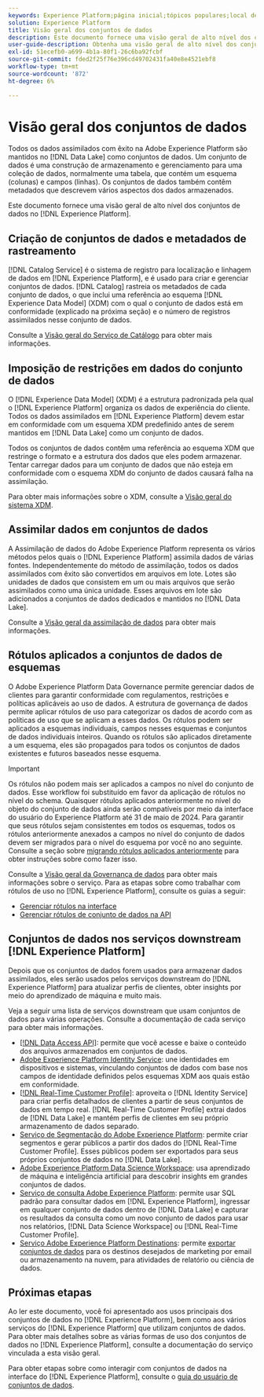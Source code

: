 ```yaml
---
keywords: Experience Platform;página inicial;tópicos populares;local de dados;Local de dados;Gerenciamento de dados;gerenciamento de dados;Linhagem;linhagem;tipo de dados;tipos de dados;tipos de dados;Tipo de dados
solution: Experience Platform
title: Visão geral dos conjuntos de dados
description: Este documento fornece uma visão geral de alto nível dos conjuntos de dados na Experience Platform.
user-guide-description: Obtenha uma visão geral de alto nível dos conjuntos de dados no Experience Platform com este guia. Saiba como criá-los, aplicar restrições aos dados e assimilar dados nos conjuntos de dados aqui.
exl-id: 51ecefb0-a699-4b1a-80f1-26c6ba92fcbf
source-git-commit: fded2f25f76e396cd49702431fa40e8e4521ebf8
workflow-type: tm+mt
source-wordcount: '872'
ht-degree: 6%

---
```


# Visão geral dos conjuntos de dados

Todos os dados assimilados com êxito na Adobe Experience Platform são mantidos no [!DNL Data Lake] como conjuntos de dados. Um conjunto de dados é uma construção de armazenamento e gerenciamento para uma coleção de dados, normalmente uma tabela, que contém um esquema (colunas) e campos (linhas). Os conjuntos de dados também contêm metadados que descrevem vários aspectos dos dados armazenados.

Este documento fornece uma visão geral de alto nível dos conjuntos de dados no [!DNL Experience Platform].

## Criação de conjuntos de dados e metadados de rastreamento

[!DNL Catalog Service] é o sistema de registro para localização e linhagem de dados em [!DNL Experience Platform], e é usado para criar e gerenciar conjuntos de dados. [!DNL Catalog] rastreia os metadados de cada conjunto de dados, o que inclui uma referência ao esquema [!DNL Experience Data Model] (XDM) com o qual o conjunto de dados está em conformidade (explicado na próxima seção) e o número de registros assimilados nesse conjunto de dados.

Consulte a [Visão geral do Serviço de Catálogo](../home.md) para obter mais informações.

## Imposição de restrições em dados do conjunto de dados

O [!DNL Experience Data Model] (XDM) é a estrutura padronizada pela qual o [!DNL Experience Platform] organiza os dados de experiência do cliente. Todos os dados assimilados em [!DNL Experience Platform] devem estar em conformidade com um esquema XDM predefinido antes de serem mantidos em [!DNL Data Lake] como um conjunto de dados.

Todos os conjuntos de dados contêm uma referência ao esquema XDM que restringe o formato e a estrutura dos dados que eles podem armazenar. Tentar carregar dados para um conjunto de dados que não esteja em conformidade com o esquema XDM do conjunto de dados causará falha na assimilação.

Para obter mais informações sobre o XDM, consulte a [Visão geral do sistema XDM](../../xdm/home.md).

## Assimilar dados em conjuntos de dados

A Assimilação de dados do Adobe Experience Platform representa os vários métodos pelos quais o [!DNL Experience Platform] assimila dados de várias fontes. Independentemente do método de assimilação, todos os dados assimilados com êxito são convertidos em arquivos em lote. Lotes são unidades de dados que consistem em um ou mais arquivos que serão assimilados como uma única unidade. Esses arquivos em lote são adicionados a conjuntos de dados dedicados e mantidos no [!DNL Data Lake].

Consulte a [Visão geral da assimilação de dados](../../ingestion/home.md) para obter mais informações.

## Rótulos aplicados a conjuntos de dados de esquemas

O Adobe Experience Platform Data Governance permite gerenciar dados de clientes para garantir conformidade com regulamentos, restrições e políticas aplicáveis ao uso de dados. A estrutura de governança de dados permite aplicar rótulos de uso para categorizar os dados de acordo com as políticas de uso que se aplicam a esses dados. Os rótulos podem ser aplicados a esquemas individuais, campos nesses esquemas e conjuntos de dados individuais inteiros. Quando os rótulos são aplicados diretamente a um esquema, eles são propagados para todos os conjuntos de dados existentes e futuros baseados nesse esquema.

>[!IMPORTANT]
>
>Os rótulos não podem mais ser aplicados a campos no nível do conjunto de dados. Esse workflow foi substituído em favor da aplicação de rótulos no nível do schema. Quaisquer rótulos aplicados anteriormente no nível do objeto do conjunto de dados ainda serão compatíveis por meio da interface do usuário do Experience Platform até 31 de maio de 2024. Para garantir que seus rótulos sejam consistentes em todos os esquemas, todos os rótulos anteriormente anexados a campos no nível do conjunto de dados devem ser migrados para o nível do esquema por você no ano seguinte. Consulte a seção sobre [migrando rótulos aplicados anteriormente](../../data-governance/e2e.md#migrate-labels) para obter instruções sobre como fazer isso.

Consulte a [Visão geral da Governança de dados](../../data-governance/home.md) para obter mais informações sobre o serviço. Para as etapas sobre como trabalhar com rótulos de uso no [!DNL Experience Platform], consulte os guias a seguir:

* [Gerenciar rótulos na interface](../../data-governance/labels/user-guide.md)
* [Gerenciar rótulos de conjunto de dados na API](../../data-governance/labels/dataset-api.md)

## Conjuntos de dados nos serviços downstream [!DNL Experience Platform]

Depois que os conjuntos de dados forem usados para armazenar dados assimilados, eles serão usados pelos serviços downstream do [!DNL Experience Platform] para atualizar perfis de clientes, obter insights por meio do aprendizado de máquina e muito mais.

Veja a seguir uma lista de serviços downstream que usam conjuntos de dados para várias operações. Consulte a documentação de cada serviço para obter mais informações.

* [[!DNL Data Access API]](../../data-access/home.md): permite que você acesse e baixe o conteúdo dos arquivos armazenados em conjuntos de dados.
* [Adobe Experience Platform Identity Service](../../identity-service/home.md): une identidades em dispositivos e sistemas, vinculando conjuntos de dados com base nos campos de identidade definidos pelos esquemas XDM aos quais estão em conformidade.
* [[!DNL Real-Time Customer Profile]](../../profile/home.md): aproveita o [!DNL Identity Service] para criar perfis detalhados de clientes a partir de seus conjuntos de dados em tempo real. [!DNL Real-Time Customer Profile] extrai dados de [!DNL Data Lake] e mantém perfis de clientes em seu próprio armazenamento de dados separado.
* [Serviço de Segmentação do Adobe Experience Platform](../../segmentation/home.md): permite criar segmentos e gerar públicos a partir dos dados do [!DNL Real-Time Customer Profile]. Esses públicos podem ser exportados para seus próprios conjuntos de dados no [!DNL Data Lake].
* [Adobe Experience Platform Data Science Workspace](../../data-science-workspace/home.md): usa aprendizado de máquina e inteligência artificial para descobrir insights em grandes conjuntos de dados.
* [Serviço de consulta Adobe Experience Platform](../../query-service/home.md): permite usar SQL padrão para consultar dados em [!DNL Experience Platform], ingressar em qualquer conjunto de dados dentro de [!DNL Data Lake] e capturar os resultados da consulta como um novo conjunto de dados para usar nos relatórios, [!DNL Data Science Workspace] ou [!DNL Real-Time Customer Profile].
* [Serviço Adobe Experience Platform Destinations](../../destinations/home.md): permite [exportar conjuntos de dados](/help/destinations/ui/export-datasets.md) para os destinos desejados de marketing por email ou armazenamento na nuvem, para atividades de relatório ou ciência de dados.

## Próximas etapas

Ao ler este documento, você foi apresentado aos usos principais dos conjuntos de dados no [!DNL Experience Platform], bem como aos vários serviços do [!DNL Experience Platform] que utilizam conjuntos de dados. Para obter mais detalhes sobre as várias formas de uso dos conjuntos de dados no [!DNL Experience Platform], consulte a documentação do serviço vinculada a esta visão geral.

Para obter etapas sobre como interagir com conjuntos de dados na interface do [!DNL Experience Platform], consulte o [guia do usuário de conjuntos de dados](user-guide.md).
